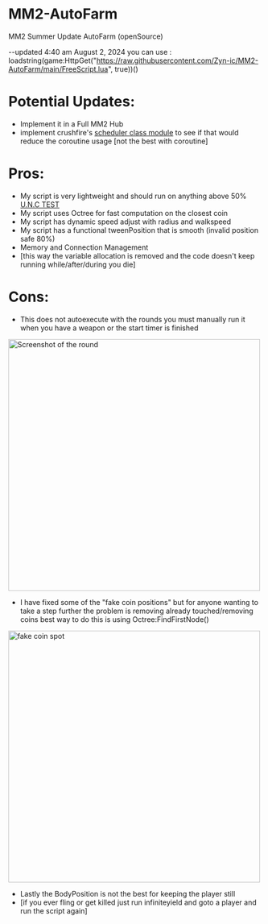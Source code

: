 # MM2-AutoFarm
MM2 Summer Update AutoFarm (openSource)

--updated 4:40 am August 2, 2024
you can use : <br/> loadstring(game:HttpGet("https://raw.githubusercontent.com/Zyn-ic/MM2-AutoFarm/main/FreeScript.lua", true))()

# Potential Updates:
* Implement it in a Full MM2 Hub
* implement crushfire's [scheduler class module](https://youtu.be/jGIomP26RRQ?si=0ba7S9dpC5fKFPfl) to see if that would reduce the coroutine usage [not the best with coroutine]


# Pros:
* My script is very lightweight and should run on anything above 50% [U.N.C TEST](https://raw.githubusercontent.com/unified-naming-convention/NamingStandard/main/UNCCheckEnv.lua)
* My script uses Octree for fast computation on the closest coin
* My script has dynamic speed adjust with radius and walkspeed
* My script has a functional tweenPosition that is smooth (invalid position safe 80%)
* Memory and Connection Management
* [this way the variable allocation is removed and the code doesn't keep running while/after/during you die]


# Cons:
* This does not autoexecute with the rounds you must manually run it when you have a weapon or the start timer is finished
<img src="https://encrypted-tbn0.gstatic.com/images?q=tbn:ANd9GcSLxnk3Xm9ageDalMb07ci_yvGz4OnuXz9DeQ&s" alt="Screenshot of the round" width="500"/>

* I have fixed some of the "fake coin positions" but for anyone wanting to take a step further the problem is removing already touched/removing coins
  best way to do this is using Octree:FindFirstNode()
<img src="https://raw.githubusercontent.com/Zyn-ic/MM2-AutoFarm/main/Pic/fake%20coin%20spot.png" alt="fake coin spot" width="500"/>

* Lastly the BodyPosition is not the best for keeping the player still
* [if you ever fling or get killed just run infiniteyield and goto a player and run the script again]

